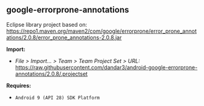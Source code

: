 ## google-errorprone-annotations

Eclipse library project based on:<br/>
https://repo1.maven.org/maven2/com/google/errorprone/error_prone_annotations/2.0.8/error_prone_annotations-2.0.8.jar

**Import:**
- _File > Import... > Team > Team Project Set > URL:_<br/>
  https://raw.githubusercontent.com/dandar3/android-google-errorprone-annotations/2.0.8/.projectset

**Requires:**
- `Android 9 (API 28) SDK Platform`